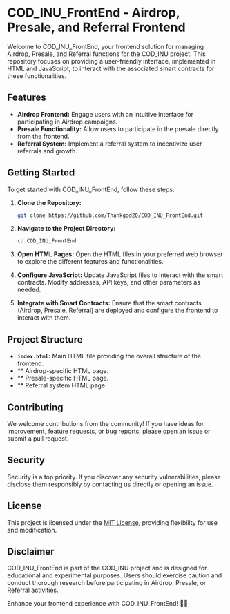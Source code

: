 # COD_INU_FrontEnd - Airdrop, Presale, and Referral Frontend

Welcome to COD_INU_FrontEnd, your frontend solution for managing Airdrop, Presale, and Referral functions for the COD_INU project. This repository focuses on providing a user-friendly interface, implemented in HTML and JavaScript, to interact with the associated smart contracts for these functionalities.

## Features

- **Airdrop Frontend:** Engage users with an intuitive interface for participating in Airdrop campaigns.
- **Presale Functionality:** Allow users to participate in the presale directly from the frontend.
- **Referral System:** Implement a referral system to incentivize user referrals and growth.

## Getting Started

To get started with COD_INU_FrontEnd, follow these steps:

1. **Clone the Repository:**
   ```bash
   git clone https://github.com/Thankgod20/COD_INU_FrontEnd.git
   ```

2. **Navigate to the Project Directory:**
   ```bash
   cd COD_INU_FrontEnd
   ```

3. **Open HTML Pages:**
   Open the HTML files in your preferred web browser to explore the different features and functionalities.

4. **Configure JavaScript:**
   Update JavaScript files to interact with the smart contracts. Modify addresses, API keys, and other parameters as needed.

5. **Integrate with Smart Contracts:**
   Ensure that the smart contracts (Airdrop, Presale, Referral) are deployed and configure the frontend to interact with them.

## Project Structure

- **`index.html`:** Main HTML file providing the overall structure of the frontend.
- ** Airdrop-specific HTML page.
- ** Presale-specific HTML page.
- ** Referral system HTML page.

## Contributing

We welcome contributions from the community! If you have ideas for improvement, feature requests, or bug reports, please open an issue or submit a pull request.

## Security

Security is a top priority. If you discover any security vulnerabilities, please disclose them responsibly by contacting us directly or opening an issue.

## License

This project is licensed under the [MIT License](LICENSE), providing flexibility for use and modification.

## Disclaimer

COD_INU_FrontEnd is part of the COD_INU project and is designed for educational and experimental purposes. Users should exercise caution and conduct thorough research before participating in Airdrop, Presale, or Referral activities.

Enhance your frontend experience with COD_INU_FrontEnd! 🚀🌐

